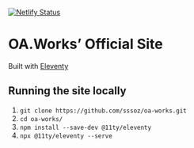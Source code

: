 [![Netlify Status](https://api.netlify.com/api/v1/badges/fac56782-473b-4712-92ad-611d27ad5cf7/deploy-status)](https://app.netlify.com/sites/heuristic-shockley-dea7dc/deploys)

# OA.Works’ Official Site

Built with [Eleventy](https://www.11ty.dev/)

## Running the site locally

1. `git clone https://github.com/sssoz/oa-works.git`
2. `cd oa-works/`
3. `npm install --save-dev @11ty/eleventy`
4. `npx @11ty/eleventy --serve`
